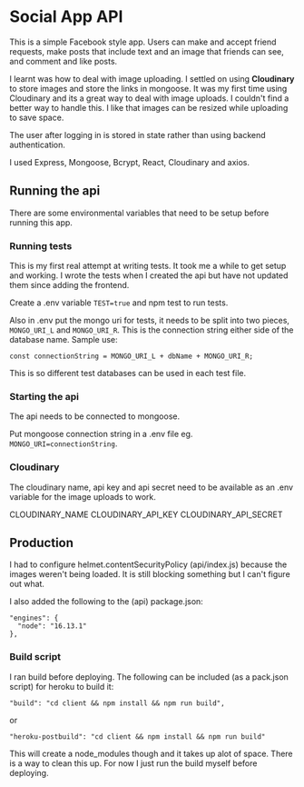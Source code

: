 # Social App API

This is a simple Facebook style app. Users can make and accept friend requests, make posts that include text and an image that friends can see, and comment and like posts.

I learnt was how to deal with image uploading. I settled on using **Cloudinary** to store images and store the links in mongoose. It was my first time using Cloudinary and its a great way to deal with image uploads. I couldn't find a better way to handle this.
I like that images can be resized while uploading to save space.

The user after logging in is stored in state rather than using backend authentication.

I used Express, Mongoose, Bcrypt, React, Cloudinary and axios.

## Running the api

There are some environmental variables that need to be setup before running this app.

### Running tests

This is my first real attempt at writing tests. It took me a while to get setup and working. I wrote the tests when I created the api but have not updated them since adding the frontend.

Create a .env variable `TEST=true` and npm test to run tests.

Also in .env put the mongo uri for tests, it needs to be split into two pieces, `MONGO_URI_L` and `MONGO_URI_R`. This is the connection string either side of the database name. Sample use:

    const connectionString = MONGO_URI_L + dbName + MONGO_URI_R;

This is so different test databases can be used in each test file.

### Starting the api

The api needs to be connected to mongoose.

Put mongoose connection string in a .env file eg. `MONGO_URI=connectionString`.

### Cloudinary

The cloudinary name, api key and api secret need to be available as an .env variable for the image uploads to work.

CLOUDINARY_NAME
CLOUDINARY_API_KEY
CLOUDINARY_API_SECRET

## Production

I had to configure helmet.contentSecurityPolicy (api/index.js) because the images weren't being loaded. It is still blocking something but I can't figure out what.

I also added the following to the (api) package.json:

    "engines": {
      "node": "16.13.1"
    },

### Build script

I ran build before deploying. The following can be included (as a pack.json script) for heroku to build it:

    "build": "cd client && npm install && npm run build",

or

    "heroku-postbuild": "cd client && npm install && npm run build"

This will create a node_modules though and it takes up alot of space. There is a way to clean this up. For now I just run the build myself before deploying.
